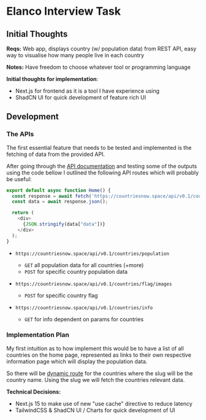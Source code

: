 # Elanco Interview Task

## Initial Thoughts

**Reqs:** Web app, displays country (w/ population data) from REST API, easy way to visualise how many people live in each country

**Notes:** Have freedom to choose whatever tool or programming language

**Initial thoughts for implementation**:
- Next.js for frontend as it is a tool I have experience using
- ShadCN UI for quick development of feature rich UI

## Development
### The APIs
The first essential feature that needs to be tested and implemented is the fetching of data from the provided API.

After going through the [API documentation](https://documenter.getpostman.com/view/1134062/T1LJjU52#intro) and testing some of the outputs using the code bellow I outlined the following API routes which will probably be useful:

```ts
export default async function Home() {
  const response = await fetch('https://countriesnow.space/api/v0.1/countries/capital');
  const data = await response.json();

  return (
    <div>
      {JSON.stringify(data["data"])}
    </div>
  );
}
```

- `https://countriesnow.space/api/v0.1/countries/population`
  - `GET` all population data for all countries (+more)
  - `POST` for specific country population data

- `https://countriesnow.space/api/v0.1/countries/flag/images`
  - `POST` for specific country flag

- `https://countriesnow.space/api/v0.1/countries/info`
  - `GET` for info dependent on params for countries

### Implementation Plan
My first intuition as to how implement this would be to have a list of all countries on the home page, represented as links to their own respective information page which will display the population data.

So there will be [dynamic route](https://nextjs.org/docs/app/building-your-application/routing/dynamic-routes) for the countries where the slug will be the country name. Using the slug we will fetch the countries relevant data.

**Technical Decisions:**
- Next.js 15 to make use of new "use cache" directive to reduce latency
- TailwindCSS & ShadCN UI / Charts for quick development of UI 